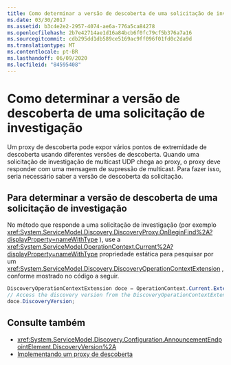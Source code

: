 ```yaml
---
title: Como determinar a versão de descoberta de uma solicitação de investigação
ms.date: 03/30/2017
ms.assetid: b3c4e2e2-2957-4074-ae6a-776a5ca84278
ms.openlocfilehash: 2b7e42714ae1d16a84bcb6f0fc79cf5b376a7a16
ms.sourcegitcommit: cdb295dd1db589ce5169ac9ff096f01fd0c2da9d
ms.translationtype: MT
ms.contentlocale: pt-BR
ms.lasthandoff: 06/09/2020
ms.locfileid: "84595408"
---
```

# <a name="how-todetermine-the-discovery-version-of-a-probe-request"></a>Como determinar a versão de descoberta de uma solicitação de investigação

Um proxy de descoberta pode expor vários pontos de extremidade de descoberta usando diferentes versões de descoberta. Quando uma solicitação de investigação de multicast UDP chega ao proxy, o proxy deve responder com uma mensagem de supressão de multicast. Para fazer isso, seria necessário saber a versão de descoberta da solicitação.

## <a name="to-determine-the-discovery-version-of-a-probe-request"></a>Para determinar a versão de descoberta de uma solicitação de investigação

No método que responde a uma solicitação de investigação (por exemplo <xref:System.ServiceModel.Discovery.DiscoveryProxy.OnBeginFind%2A?displayProperty=nameWithType> ), use a <xref:System.ServiceModel.OperationContext.Current%2A?displayProperty=nameWithType> propriedade estática para pesquisar por um <xref:System.ServiceModel.Discovery.DiscoveryOperationContextExtension> , conforme mostrado no código a seguir.

```csharp
DiscoveryOperationContextExtension doce = OperationContext.Current.Extensions.Find<DiscoveryOperationContextExtension>();
// Access the discovery version from the DiscoveryOperationContextExtension
doce.DiscoveryVersion;
```

## <a name="see-also"></a>Consulte também

- <xref:System.ServiceModel.Discovery.Configuration.AnnouncementEndpointElement.DiscoveryVersion%2A>
- [Implementando um proxy de descoberta](implementing-a-discovery-proxy.md)
